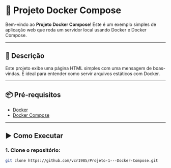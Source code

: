 # 🚀 Projeto Docker Compose

Bem-vindo ao **Projeto Docker Compose**!
Este é um exemplo simples de aplicação web que roda um servidor local usando Docker e Docker Compose.

---

## 📝 Descrição

Este projeto exibe uma página HTML simples com uma mensagem de boas-vindas.
É ideal para entender como servir arquivos estáticos com Docker.

---

## 📦 Pré-requisitos

* [Docker](https://www.docker.com/)
* [Docker Compose](https://docs.docker.com/compose/)

---

## ▶️ Como Executar

### 1. Clone o repositório:

```bash
git clone https://github.com/vcr1985/Projeto-1---Docker-Compose.git
```
